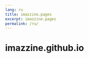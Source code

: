 ```yaml
---
lang: ru
title: imazzine.pages
excerpt: imazzine.pages
permalink: /ru/
---
```


# imazzine.github.io